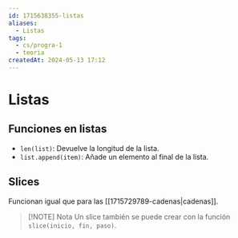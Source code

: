 ```yaml
---
id: 1715638355-listas
aliases:
  - Listas
tags:
  - cs/progra-1
  - teoria
createdAt: 2024-05-13 17:12
---
```


# Listas

## Funciones en listas

- `len(list)`: Devuelve la longitud de la lista.
- `list.append(item)`: Añade un elemento al final de la lista.

## Slices

Funcionan igual que para las [[1715729789-cadenas|cadenas]].

> [!NOTE] Nota
> Un slice también se puede crear con la función `slice(inicio, fin, paso)`.
